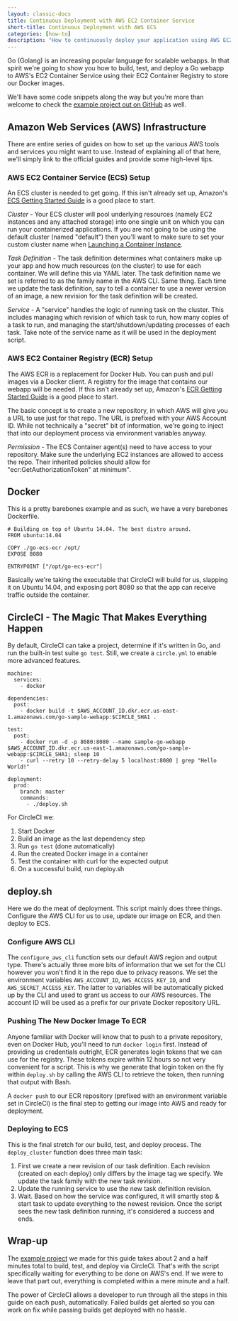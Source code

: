 ```yaml
---
layout: classic-docs
title: Continuous Deployment with AWS EC2 Container Service
short-title: Continuous Deployment with AWS ECS
categories: [how-to]
description: "How to continuously deploy your application using AWS EC2 Container Service, AWS Container Registry, and CircleCI."
---
```


Go (Golang) is an increasing popular language for scalable webapps. In that 
spirit we're going to show you how to build, test, and deploy a Go webapp to 
AWS's EC2 Container Service using their EC2 Container Registry to store our 
Docker images.

We'll have some code snippets along the way but you're more than welcome to 
check the 
[example project out on GitHub](https://github.com/circleci/go-ecs-ecr) as 
well.

## Amazon Web Services (AWS) Infrastructure
There are entire series of guides on how to set up the various AWS tools and 
services you might want to use. Instead of explaining all of that here, we'll 
simply link to the official guides and provide some high-level tips.

### AWS EC2 Container Service (ECS) Setup
An ECS cluster is needed to get going. If this isn't already set up, Amazon's 
[ECS Getting Started Guide](https://aws.amazon.com/ecs/getting-started/) is a 
good place to start.

*Cluster* - Your ECS cluster will pool underlying resources (namely EC2 instances and any 
attached storage) into one single unit on which you can run your containerized 
applications. If you are not going to be using the default cluster (named 
"default") then you'll want to make sure to set your custom cluster name when 
[Launching a Container Instance](http://docs.aws.amazon.com/AmazonECS/latest/developerguide/launch_container_instance.html#instance-launch-user-data-step).

*Task Definition* - The task definition determines what containers make up your 
app and how much resources (on the cluster) to use for each container. We will 
define this via YAML later. The task definition name we set is referred 
to as the family name in the AWS CLI. Same thing. Each time we update the task 
definition, say to tell a container to use a newer version of an image, a new 
revision for the task definition will be created.

*Service* - A "service" handles the logic of running task on the cluster. This 
includes managing which revision of which task to run, how many copies of a 
task to run, and managing the start/shutdown/updating processes of each task. 
Take note of the service name as it will be used in the deployment script.

### AWS EC2 Container Registry (ECR) Setup
The AWS ECR is a replacement for Docker Hub. You can push and pull images via 
a Docker client. A registry for the image that contains our webapp will be 
needed. If this isn't already set up, Amazon's 
[ECR Getting Started Guide](https://aws.amazon.com/ecr/getting-started/) is a 
good place to start.

The basic concept is to create a new repository, in which AWS will give you a 
URL to use just for that repo. The URL is prefixed with your AWS Account ID. 
While not technically a "secret" bit of information, we're going to inject that 
into our deployment process via environment variables anyway.

*Permission* - The ECS Container agent(s) need to have access to your 
repository. Make sure the underlying EC2 instances are allowed to access the 
repo. Their inherited policies should allow for "ecr:GetAuthorizationToken" at 
minimum".

## Docker
This is a pretty barebones example and as such, we have a very barebones 
Dockerfile.

```
# Building on top of Ubuntu 14.04. The best distro around.
FROM ubuntu:14.04

COPY ./go-ecs-ecr /opt/
EXPOSE 8080

ENTRYPOINT ["/opt/go-ecs-ecr"]
```

Basically we're taking the executable that CircleCI will build for us, slapping 
it on Ubuntu 14.04, and exposing port 8080 so that the app can receive traffic 
outside the container.

## CircleCI - The Magic That Makes Everything Happen
By default, CircleCI can take a project, determine if it's written in Go, and 
run the built-in test suite `go test`. Still, we create a `circle.yml` to 
enable more advanced features.

```
machine:
  services:
    - docker

dependencies:
  post:
    - docker build -t $AWS_ACCOUNT_ID.dkr.ecr.us-east-1.amazonaws.com/go-sample-webapp:$CIRCLE_SHA1 .

test:
  post:
    - docker run -d -p 8080:8080 --name sample-go-webapp $AWS_ACCOUNT_ID.dkr.ecr.us-east-1.amazonaws.com/go-sample-webapp:$CIRCLE_SHA1; sleep 10
    - curl --retry 10 --retry-delay 5 localhost:8080 | grep "Hello World!"

deployment:
  prod:
    branch: master
    commands:
      - ./deploy.sh
```

For CircleCI we:

1. Start Docker
1. Build an image as the last dependency step
1. Run `go test` (done automatically)
1. Run the created Docker image in a container
1. Test the container with curl for the expected output
1. On a successful build, run deploy.sh

## deploy.sh
Here we do the meat of deployment. This script mainly does three things. 
Configure the AWS CLI for us to use, update our image on ECR, and then deploy to 
ECS.

### Configure AWS CLI
The `configure_aws_cli` function sets our default AWS region and output type. 
There's actually three more bits of information that we set for the CLI however 
you won't find it in the repo due to privacy reasons. We set the environment 
variables `AWS_ACCOUNT_ID`, `AWS_ACCESS_KEY_ID`, and `AWS_SECRET_ACCESS_KEY`. 
The latter to variables will be automatically picked up by the CLI and used to 
grant us access to our AWS resources. The account ID will be used as a prefix 
for our private Docker repository URL.

### Pushing The New Docker Image To ECR
Anyone familiar with Docker will know that to push to a private repository, even 
on Docker Hub, you'll need to run `docker login` first. Instead of providing us 
credentials outright, ECR generates login tokens that we can use for the 
registry. These tokens expire within 12 hours so not very convenient for a 
script. This is why we generate that login token on the fly within `deploy.sh` 
by calling the AWS CLI to retrieve the token, then running that output with 
Bash.

A `docker push` to our ECR repository (prefixed with an environment variable 
set in CircleCI) is the final step to getting our image into AWS and ready for 
deployment.

### Deploying to ECS
This is the final stretch for our build, test, and deploy process. The 
`deploy_cluster` function does three main task:

1. First we create a new revision of our task definition. Each revision 
(created on each deploy) only differs by the image tag we specify. We update 
the task family with the new task revision.
1. Update the running service to use the new task definition revision.
1. Wait. Based on how the service was configured, it will smartly stop & start 
task to update everything to the newest revision. Once the script sees the new 
task definition running, it's considered a success and ends.

## Wrap-up
The [example project](https://github.com/circleci/go-ecs-ecr) we made for 
this guide takes about 2 and a half minutes total to build, test, and deploy via 
CircleCI. That's with the script specifically waiting for everything to be done 
on AWS's end. If we were to leave that part out, everything is completed within 
a mere minute and a half.

The power of CircleCI allows a developer to run through all the steps in this 
guide on each push, automatically. Failed builds get alerted so you can work on 
fix while passing builds get deployed with no hassle.
